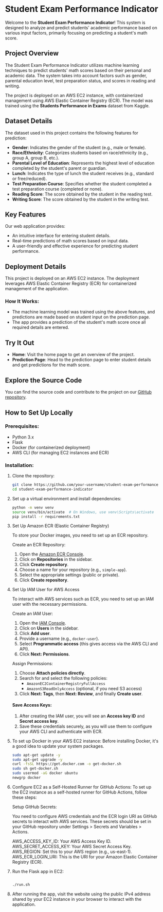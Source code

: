 # Student Exam Performance Indicator

Welcome to the **Student Exam Performance Indicator**! This system is designed to analyze and predict students' academic performance based on various input factors, primarily focusing on predicting a student's math score.

## Project Overview

The Student Exam Performance Indicator utilizes machine learning techniques to predict students' math scores based on their personal and academic data. The system takes into account factors such as gender, parental education level, test preparation status, and scores in reading and writing.

The project is deployed on an AWS EC2 instance, with containerized management using AWS Elastic Container Registry (ECR). The model was trained using the **Students Performance in Exams** dataset from Kaggle.

## Dataset Details

The dataset used in this project contains the following features for prediction:

- **Gender**: Indicates the gender of the student (e.g., male or female).
- **Race/Ethnicity**: Categorizes students based on race/ethnicity (e.g., group A, group B, etc.).
- **Parental Level of Education**: Represents the highest level of education completed by the student's parent or guardian.
- **Lunch**: Indicates the type of lunch the student receives (e.g., standard or free/reduced).
- **Test Preparation Course**: Specifies whether the student completed a test preparation course (completed or none).
- **Reading Score**: The score obtained by the student in the reading test.
- **Writing Score**: The score obtained by the student in the writing test.

## Key Features

Our web application provides:

- An intuitive interface for entering student details.
- Real-time predictions of math scores based on input data.
- A user-friendly and effective experience for predicting student performance.

## Deployment Details

This project is deployed on an AWS EC2 instance. The deployment leverages AWS Elastic Container Registry (ECR) for containerized management of the application.

### How It Works:
- The machine learning model was trained using the above features, and predictions are made based on student input on the prediction page.
- The app provides a prediction of the student's math score once all required details are entered.

## Try It Out

- **Home**: Visit the home page to get an overview of the project.
- **Prediction Page**: Head to the prediction page to enter student details and get predictions for the math score.

## Explore the Source Code

You can find the source code and contribute to the project on our [GitHub repository](https://github.com/AnimeshBasak-14/MLProjects).

## How to Set Up Locally

### Prerequisites:
- Python 3.x
- Flask
- Docker (for containerized deployment)
- AWS CLI (for managing EC2 instances and ECR)

### Installation:
1. Clone the repository:
   ```bash
   git clone https://github.com/your-username/student-exam-performance-indicator.git
   cd student-exam-performance-indicator

2. Set up a virtual environment and install dependencies:
   ```bash
   python -m venv venv
   source venv/bin/activate  # On Windows, use venv\Scripts\activate
   pip install -r requirements.txt
3. Set Up Amazon ECR (Elastic Container Registry)

   To store your Docker images, you need to set up an ECR repository.
   
   Create an ECR Repository:
   1. Open the [Amazon ECR Console](https://console.aws.amazon.com/ecr/).
   2. Click on **Repositories** in the sidebar.
   3. Click **Create repository**.
   4. Choose a name for your repository (e.g., `simple-app`).
   5. Select the appropriate settings (public or private).
   6. Click **Create repository**.



4. Set Up IAM User for AWS Access

   To interact with AWS services such as ECR, you need to set up an IAM user with the necessary permissions.
   
   Create an IAM User:
   1. Open the [IAM Console](https://console.aws.amazon.com/iam/).
   2. Click on **Users** in the sidebar.
   3. Click **Add user**.
   4. Provide a username (e.g., `docker-user`).
   5. Select **Programmatic access** (this gives access via the AWS CLI and API).
   6. Click **Next: Permissions**.
   
   Assign Permissions:
   1. Choose **Attach policies directly**.
   2. Search for and select the following policies:
      - `AmazonEC2ContainerRegistryFullAccess`
      - `AmazonS3ReadOnlyAccess` (optional, if you need S3 access)
   3. Click **Next: Tags**, then **Next: Review**, and finally **Create user**.
   
   #### Save Access Keys:
   1. After creating the IAM user, you will see an **Access key ID** and **Secret access key**.
   2. Save these credentials securely, as you will use them to configure your AWS CLI and authenticate with ECR.


5. To set up Docker in your AWS EC2 instance:
   Before installing Docker, it's a good idea to update your system packages.
   ```bash
   sudo apt-get update -y
   sudo apt-get upgrade -y
   curl -fsSL https://get.docker.com -o get-docker.sh
   sudo sh get-docker.sh
   sudo usermod -aG docker ubuntu
   newgrp docker
6. Configure EC2 as a Self-Hosted Runner for GitHub Actions:
   To set up the EC2 instance as a self-hosted runner for GitHub Actions, follow these steps:
   
   Setup GitHub Secrets:
   
   You need to configure AWS credentials and the ECR login URI as GitHub secrets to interact with AWS services. These secrets should be set in your GitHub repository under Settings > Secrets and Variables > Actions.
   
   AWS_ACCESS_KEY_ID: Your AWS Access Key ID.
   AWS_SECRET_ACCESS_KEY: Your AWS Secret Access Key.
   AWS_REGION: Set this to your AWS region (e.g., us-east-1).
   AWS_ECR_LOGIN_URI: This is the URI for your Amazon Elastic Container Registry (ECR).


7. Run the Flask app in EC2:
    ```bash

   ./run.sh

8. After running the app, visit the website using the public IPv4 address shared by your EC2 instance in your browser to interact with the application.

